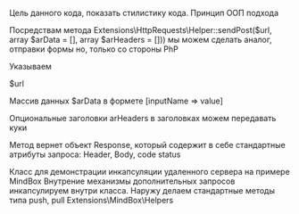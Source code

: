 Цель данного кода, показать стилистику кода.
Принцип ООП  подхода

Посредствам метода
Extensions\HttpRequests\Helper::sendPost($url, array $arData = [], array $arHeaders = []))
мы можем сделать аналог, отправки формы но, только со стороны PhP

Указываем 

$url

Массив данных $arData в формете [inputName => value]

Опциональные заголовки arHeaders в заголовках можем передавать куки

Метод вернет объект Response, который содержит в себе стандартные атрибуты запроса: Header, Body, code status


Класс для демонстрации инкапсуляции удаленного сервера на примере MindBox
Внутрение механизмы дополнительных запросов инкапсулируем внутри класса.
Наружу делаем стандартные методы типа push, pull
Extensions\MindBox\Helpers
